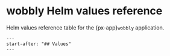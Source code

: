 ```{px-app-values} wobbly
```

# wobbly Helm values reference

Helm values reference table for the {px-app}`wobbly` application.

```{include} ../../../applications/wobbly/README.md
---
start-after: "## Values"
---
```